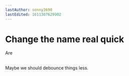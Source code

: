 ```yaml
---
lastAuthor: sonny3690
lastEdited: 1611307629902
---
```

# Change the name real quick

Are

\
Maybe we should debounce things less.
